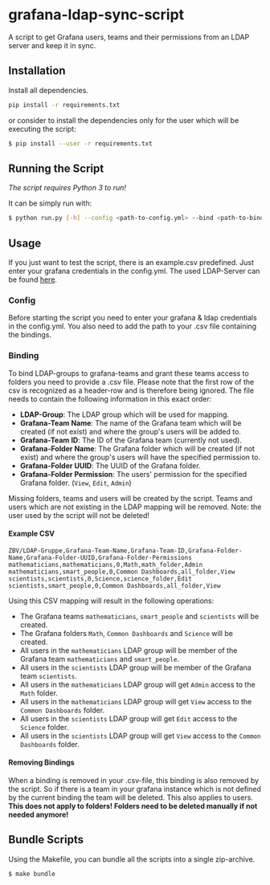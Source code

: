 # grafana-ldap-sync-script
A script to get Grafana users, teams and their permissions from an LDAP server and keep it in sync.

## Installation
Install all dependencies.
```bash
pip install -r requirements.txt
```

or consider to install the dependencies only for the user which will be executing the script:

```bash
$ pip install --user -r requirements.txt
```

## Running the Script

*The script requires Python 3 to run!*

It can be simply run with:
```bash
$ python run.py [-h] --config <path-to-config.yml> --bind <path-to-bind-csv> [--dry-run]
```

## Usage
If you just want to test the script, there is an example.csv predefined. Just enter your grafana credentials in the config.yml.
The used LDAP-Server can be found [here](https://www.forumsys.com/tutorials/integration-how-to/ldap/online-ldap-test-server/).

### Config
Before starting the script you need to enter your grafana & ldap credentials in the config.yml. You also need to add the
path to your .csv file containing the bindings.

### Binding
To bind LDAP-groups to grafana-teams and grant these teams access to folders you need to provide a .csv file. Please note 
that the first row of the csv is recognized as a header-row and is therefore being ignored. 
The file needs to contain the following information in this exact order: 
* **LDAP-Group**: The LDAP group which will be used for mapping.
* **Grafana-Team Name**: The name of the Grafana team which will be created (if not exist) and where the group's users will be added to.
* **Grafana-Team ID**: The ID of the Grafana team (currently not used).
* **Grafana-Folder Name**: The Grafana folder which will be created (if not exist) and where the group's users will have the specified permission to.
* **Grafana-Folder UUID**: The UUID of the Grafana folder.
* **Grafana-Folder Permission**: The users' permission for the specified Grafana folder. (`View`, `Edit`, `Admin`)

Missing folders, teams and users will be created by the script.
Teams and users which are not existing in the LDAP mapping will be removed. Note: the user used by the script will not be deleted!

#### Example CSV
```CSV
ZBV/LDAP-Gruppe,Grafana-Team-Name,Grafana-Team-ID,Grafana-Folder-Name,Grafana-Folder-UUID,Grafana-Folder-Permissions
mathematicians,mathematicians,0,Math,math_folder,Admin
mathematicians,smart_people,0,Common Dashboards,all_folder,View
scientists,scientists,0,Science,science_folder,Edit
scientists,smart_people,0,Common Dashboards,all_folder,View
```

Using this CSV mapping will result in the following operations:
* The Grafana teams `mathematicians`, `smart_people` and `scientists` will be created.
* The Grafana folders `Math`, `Common Dashboards` and `Science` will be created.
* All users in the `mathematicians` LDAP group will be member of the Grafana team `mathematicians` and `smart_people`.
* All users in the `scientists` LDAP group will be member of the Grafana team `scientists`.
* All users in the `mathematicians` LDAP group will get `Admin` access to the `Math` folder.
* All users in the `mathematicians` LDAP group will get `View` access to the `Common Dashboards` folder.
* All users in the `scientists` LDAP group will get `Edit` access to the `Science` folder.
* All users in the `scientists` LDAP group will get `View` access to the `Common Dashboards` folder.

#### Removing Bindings
When a binding is removed in your .csv-file, this binding is also removed by the script. So if there is a team in your grafana instance which
is not defined by the current binding the team will be deleted. This also applies to users. **This does not apply to folders! 
Folders need to be deleted manually if not needed anymore!**


## Bundle Scripts

Using the Makefile, you can bundle all the scripts into a single zip-archive.

```
$ make bundle
```